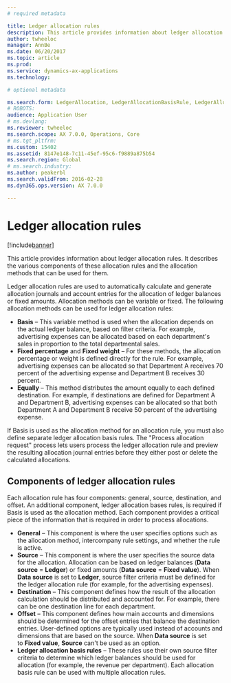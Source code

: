 ```yaml
---
# required metadata

title: Ledger allocation rules
description: This article provides information about ledger allocation rules. It describes the various components of these allocation rules and the allocation methods that can be used for them.
author: twheeloc
manager: AnnBe
ms.date: 06/20/2017
ms.topic: article
ms.prod: 
ms.service: dynamics-ax-applications
ms.technology: 

# optional metadata

ms.search.form: LedgerAllocation, LedgerAllocationBasisRule, LedgerAllocationRequest, LedgerAllocationRule
# ROBOTS: 
audience: Application User
# ms.devlang: 
ms.reviewer: twheeloc
ms.search.scope: AX 7.0.0, Operations, Core
# ms.tgt_pltfrm: 
ms.custom: 15402
ms.assetid: 8147e148-7c11-45ef-95c6-f9889a875b54
ms.search.region: Global
# ms.search.industry: 
ms.author: peakerbl
ms.search.validFrom: 2016-02-28
ms.dyn365.ops.version: AX 7.0.0

---
```


# Ledger allocation rules

[!include[banner](../includes/banner.md)]


This article provides information about ledger allocation rules. It describes the various components of these allocation rules and the allocation methods that can be used for them.

Ledger allocation rules are used to automatically calculate and generate allocation journals and account entries for the allocation of ledger balances or fixed amounts. Allocation methods can be variable or fixed. The following allocation methods can be used for ledger allocation rules:

-   **Basis** – This variable method is used when the allocation depends on the actual ledger balance, based on filter criteria. For example, advertising expenses can be allocated based on each department's sales in proportion to the total departmental sales.
-   **Fixed percentage** and **Fixed weight** – For these methods, the allocation percentage or weight is defined directly for the rule. For example, advertising expenses can be allocated so that Department A receives 70 percent of the advertising expense and Department B receives 30 percent.
-   **Equally** – This method distributes the amount equally to each defined destination. For example, if destinations are defined for Department A and Department B, advertising expenses can be allocated so that both Department A and Department B receive 50 percent of the advertising expense.

If Basis is used as the allocation method for an allocation rule, you must also define separate ledger allocation basis rules. The "Process allocation request" process lets users process the ledger allocation rule and preview the resulting allocation journal entries before they either post or delete the calculated allocations.

## Components of ledger allocation rules
Each allocation rule has four components: general, source, destination, and offset. An additional component, ledger allocation bases rules, is required if Basis is used as the allocation method. Each component provides a critical piece of the information that is required in order to process allocations.

-   **General** – This component is where the user specifies options such as the allocation method, intercompany rule settings, and whether the rule is active.
-   **Source** – This component is where the user specifies the source data for the allocation. Allocation can be based on ledger balances (**Data source** = **Ledger**) or fixed amounts (**Data source** = **Fixed value**). When **Data source** is set to **Ledger**, source filter criteria must be defined for the ledger allocation rule (for example, for the advertising expenses).
-   **Destination** – This component defines how the result of the allocation calculation should be distributed and accounted for. For example, there can be one destination line for each department.
-   **Offset** – This component defines how main accounts and dimensions should be determined for the offset entries that balance the destination entries. User-defined options are typically used instead of accounts and dimensions that are based on the source. When **Data source** is set to **Fixed value**, **Source** can't be used as an option.
-   **Ledger allocation basis rules** – These rules use their own source filter criteria to determine which ledger balances should be used for allocation (for example, the revenue per department). Each allocation basis rule can be used with multiple allocation rules.




